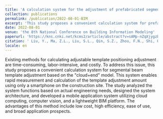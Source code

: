 ```yaml
---
title: 'A calculation system for the adjustment of prefabricated segmental beam templates based on the "cloud + end" model'
collection: publications
permalink: /publication/2022-08-01-BIM
excerpt: 'This study proposes a convenient calculation system for prefabricated segmental beam template adjustment based on the "cloud+end" model'
date: 2022-08-01
venue: 'the 8th National Conference on Building Information Modeling'
paperurl: 'https://kns.cnki.net/kcms2/article/abstract?v=sAMp-nZqXjygzby8uMH1rrf5bAb7V3AzjIONXeQlfTLdtpOFibq7cYmUXdqJQJvhLgfrL_MCVoLMvJmrUvHnZUD-Lev_CdCdy1U6uW0Ruj1MIVVtqQIloMSkiaGV2JH0s88vhHUjwulmpo8RNlLCZg7SMf6-C8jOJsGlR1OCSO0vmHA-PZ1MvSl-23UmygFV8wGux09181xt3ASy9k-ZVZ8MJxNY-bU5&uniplatform=NZKPT&language=CHS'
citation: ' Liu, Y., Ma, Z.L., Liu, S.L., Qin, S.Z., Zhou, F.N., Shi, Q.B. (2022). A calculation system for the adjustment of prefabricated segmental beam templates based on the "cloud + end" model. the 8th National Conference on Building Information Modeling, 109-113. China Architecture&Building Press. Shenzhen, China. DOI:10.26914/c.cnkihy.2022.045075.'
locale: en
---
```


Existing methods for calculating adjustable template positioning adjustment are time-consuming, labor-intensive, and costly. To address this issue, this study proposes a convenient calculation system for segmental beam template adjustment based on the "cloud+end" model. This system enables rapid measurement and calculation of the template adjustment amount using only a smartphone on the construction site. The study analyzed the system functions based on actual engineering needs, designed the system architecture, and developed a mobile application system utilizing cloud computing, computer vision, and a lightweight BIM platform. The advantages of this method include low cost, high efficiency, ease of use, and broad application prospects.